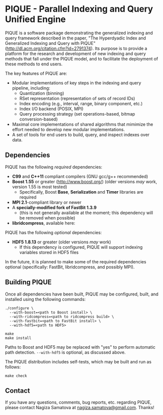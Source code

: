 PIQUE - Parallel Indexing and Query Unified Engine
==================================================

PIQUE is a software package demonstrating the generalized indexing and query
framework described in the paper, "The Hyperdyadic Index and Generalized Indexing
and Query with PIQUE" (http://dl.acm.org/citation.cfm?id=2791374). Its purpose
is to provide a platform for the research and development of new indexing and query
methods that fall under the PIQUE model, and to facilitate the deployment of these
methods to end users.

The key features of PIQUE are:
* Modular implementations of key steps in the indexing and query pipeline, including:
  * Quantization (binning)
  * RSet representation (representation of sets of record IDs)
  * Index encoding (e.g., interval, range, binary component, etc.)
  * Index I/O backend (POSIX, MPI)
  * Query processing strategy (set operations-based, bitmap conversion-based)
* Maximal core implementations of shared algorithms that mimimize the effort needed
  to develop new modular implementations.
* A set of tools for end users to build, query, and inspect indexes over data.

Dependencies
------------

PIQUE has the following _required_ dependencies:

* **C99** and **C++11** compliant compilers (GNU gcc/g++ recommended)
* **Boost 1.55** or greater (http://www.boost.org/) (older versions _may_ work, version
  1.55 is most tested)
  * Specifically, Boost **Base**, **Serialization** and **Timer** libraries are required
* **MPI 2.1**-compliant library or newer
* A **specially-modified fork of FastBit 1.3.9**
  * (this is not generally available at the moment; this dependency will be removed when possible)
* **libridcompress**, available here: <link to be added>

PIQUE has the following _optional_ dependencies:

* **HDF5 1.8.13** or greater (older versions _may_ work)
  * If this dependency is configured, PIQUE will support indexing variables stored in HDF5 files

In the future, it is planned to make some of the required dependencies optional (specifically:
FastBit, libridcompress, and possibly MPI).

Building PIQUE
--------------

Once all dependencies have been built, PIQUE may be configured, built, and installed using the following
commands:

```
./configure \
  --with-boost=<path to Boost install> \
  --with-ridcompress=<path to ridcompress build> \
  --with-fastbit=<path to FastBit install> \
  --with-hdf5=<path to HDF5>
  
make
make install
```

Paths to Boost and HDF5 may be replaced with "yes" to perform automatic path detection.
`--with-hdf5` is optional, as discussed above.

The PIQUE distribution includes self-tests, which may be built and run as follows:

```
make check
```

Contact
-------

If you have any questions, comments, bug reports, etc. regarding PIQUE, please contact
Nagiza Samatova at nagiza.samatova@gmail.com. Thanks!
